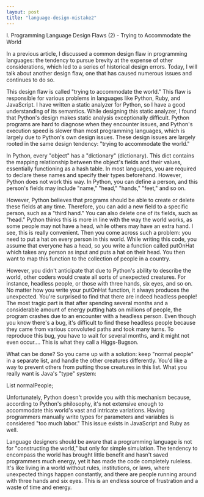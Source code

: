 ```yaml
---
layout: post
title: "language-design-mistake2"
---
```


I. Programming Language Design Flaws (2) - Trying to Accommodate the World

In a previous article, I discussed a common design flaw in programming languages: the tendency to pursue brevity at the expense of other considerations, which led to a series of historical design errors. Today, I will talk about another design flaw, one that has caused numerous issues and continues to do so.

This design flaw is called "trying to accommodate the world." This flaw is responsible for various problems in languages like Python, Ruby, and JavaScript. I have written a static analyzer for Python, so I have a good understanding of its semantics. While designing this static analyzer, I found that Python's design makes static analysis exceptionally difficult. Python programs are hard to diagnose when they encounter issues, and Python's execution speed is slower than most programming languages, which is largely due to Python's own design issues. These design issues are largely rooted in the same design tendency: "trying to accommodate the world."

In Python, every "object" has a "dictionary" (dictionary). This dict contains the mapping relationship between the object's fields and their values, essentially functioning as a hash table. In most languages, you are required to declare these names and specify their types beforehand. However, Python does not work this way. In Python, you can define a person, and this person's fields may include "name," "head," "hands," "feet," and so on.

However, Python believes that programs should be able to create or delete these fields at any time. Therefore, you can add a new field to a specific person, such as a "third hand." You can also delete one of its fields, such as "head." Python thinks this is more in line with the way the world works, as some people may not have a head, while others may have an extra hand. I see, this is really convenient. Then you come across such a problem: you need to put a hat on every person in this world. While writing this code, you assume that everyone has a head, so you write a function called putOnHat which takes any person as input and puts a hat on their head. You then want to map this function to the collection of people in a country.

However, you didn't anticipate that due to Python's ability to describe the world, other coders would create all sorts of unexpected creatures. For instance, headless people, or those with three hands, six eyes, and so on. No matter how you write your putOnHat function, it always produces the unexpected. You're surprised to find that there are indeed headless people! The most tragic part is that after spending several months and a considerable amount of energy putting hats on millions of people, the program crashes due to an encounter with a headless person. Even though you know there's a bug, it's difficult to find these headless people because they came from various convoluted paths and took many turns. To reproduce this bug, you have to wait for several months, and it might not even occur.... This is what they call a Higgs-Bugson.

What can be done? So you came up with a solution: keep "normal people" in a separate list, and handle the other creatures differently. You'd like a way to prevent others from putting those creatures in this list. What you really want is Java's "type" system:

List<PersonWithOneHeadAndTwoHands> normalPeople;

Unfortunately, Python doesn't provide you with this mechanism because, according to Python's philosophy, it's not extensive enough to accommodate this world's vast and intricate variations. Having programmers manually write types for parameters and variables is considered "too much labor." This issue exists in JavaScript and Ruby as well.

Language designers should be aware that a programming language is not for "constructing the world," but only for simple simulation. The tendency to encompass the world has brought little benefit and hasn't saved programmers much energy, yet it has made the code completely ruleless. It's like living in a world without rules, institutions, or laws, where unexpected things happen constantly, and there are people running around with three hands and six eyes. This is an endless source of frustration and a waste of time and energy.
